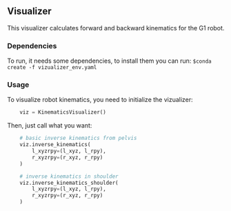 ## Visualizer
This visualizer calculates forward and backward kinematics for the G1 robot.

### Dependencies
To run, it needs some dependencies, to install them you can run:
`$conda create -f vizualizer_env.yaml`

### Usage
To visualize robot kinematics, you need to initialize the vizualizer:
```python
    viz = KinematicsVisualizer()
```

Then, just call what you want:
```python
    # basic inverse kinematics from pelvis
    viz.inverse_kinematics(
        l_xyzrpy=(l_xyz, l_rpy),
        r_xyzrpy=(r_xyz, r_rpy)
    )

    # inverse kinematics in shoulder
    viz.inverse_kinematics_shoulder(
        l_xyzrpy=(l_xyz, l_rpy),
        r_xyzrpy=(r_xyz, r_rpy)
    )
```